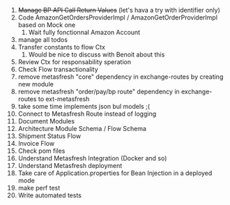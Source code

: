 1. ~~Manage BP API Call Return Values~~ (let's hava a try with identifier only)
2. Code AmazonGetOrdersProviderImpl / AmazonGetOrderProviderImpl based on Mock one
   1. Wait fully fonctionnal Amazon Account
3. manage all todos
4. Transfer constants to flow Ctx
   1. Would be nice to discuss with Benoit about this
5. Review Ctx for responsability speration
6. Check Flow transactionality
7. remove metasfresh "core" dependency in exchange-routes by creating new module
8. remove metasfresh "order/pay/bp route" dependency in exchange-routes to ext-metasfresh
9. take some time implements json bul models ;(
10. Connect to Metasfresh Route instead of logging
11. Document Modules
12. Architecture Module Schema / Flow Schema
13. Shipment Status Flow
14. Invoice Flow
15. Check pom files
16. Understand Metasfresh Integration (Docker and so)
17. Understand Metasfresh deployment
18. Take care of Application.properties for Bean Injection in a deployed mode
19. make perf test
20. Write automated tests


